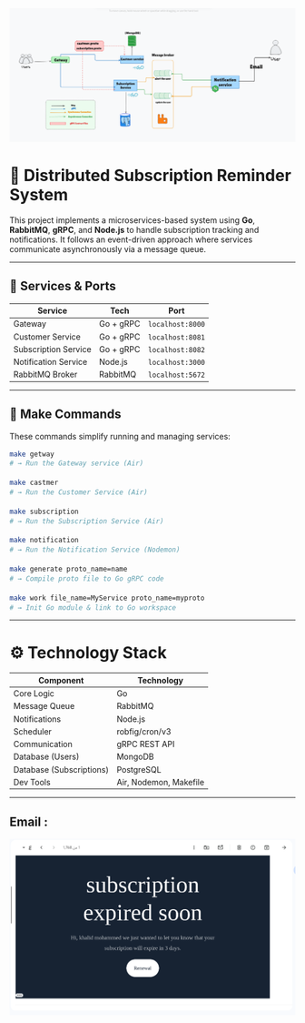 ![Architecture Diagram](./architecture-diagram.png)

# 🧩 Distributed Subscription Reminder System

This project implements a microservices-based system using **Go**, **RabbitMQ**, **gRPC**, and **Node.js** to handle subscription tracking and notifications. It follows an event-driven approach where services communicate asynchronously via a message queue.

---

## 🚀 Services & Ports

| Service               | Tech       | Port             |
|----------------------|------------|------------------|
| Gateway              | Go + gRPC  | `localhost:8000` |
| Customer Service     | Go + gRPC  | `localhost:8081` |
| Subscription Service | Go + gRPC  | `localhost:8082` |
| Notification Service | Node.js    | `localhost:3000` |
| RabbitMQ Broker      | RabbitMQ   | `localhost:5672` |

---

## 🔧 Make Commands

These commands simplify running and managing services:

```bash
make getway
# → Run the Gateway service (Air)

make castmer
# → Run the Customer Service (Air)

make subscription
# → Run the Subscription Service (Air)

make notification
# → Run the Notification Service (Nodemon)

make generate proto_name=name
# → Compile proto file to Go gRPC code

make work file_name=MyService proto_name=myproto
# → Init Go module & link to Go workspace

```
---
# ⚙️ Technology Stack

| Component                | Technology             |
| ------------------------ | ---------------------- |
| Core Logic               | Go                     |
| Message Queue            | RabbitMQ               |
| Notifications            | Node.js                |
| Scheduler                | robfig/cron/v3         |
| Communication            | gRPC REST API          |
| Database (Users)         | MongoDB                |
| Database (Subscriptions) | PostgreSQL             |
| Dev Tools                | Air, Nodemon, Makefile |

---
## Email :
![Architecture Diagram](./email-sub.png)

